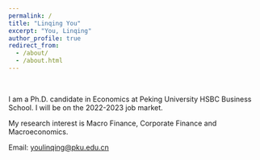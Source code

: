 ```yaml
---
permalink: /
title: "Linqing You"
excerpt: "You, Linqing"
author_profile: true
redirect_from: 
  - /about/
  - /about.html
---
```

<br/>

I am a Ph.D. candidate in Economics at Peking University HSBC Business School. I will be on the 2022-2023 job market.



<!-- I received my PhD from xx in xx.-->

My research interest is Macro Finance, Corporate Finance and Macroeconomics.

Email: [youlinqing@pku.edu.cn](mailto:youlinqing@pku.edu.cn)

